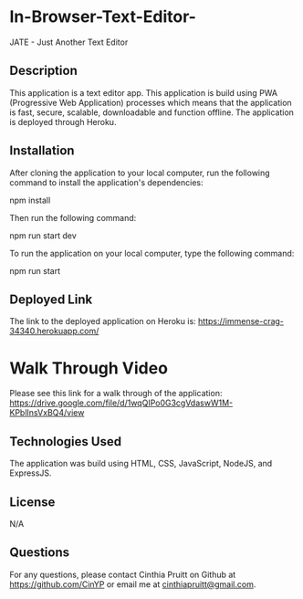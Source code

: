 # In-Browser-Text-Editor-
JATE - Just Another Text Editor

## Description

This application is a text editor app. This application is build using PWA (Progressive Web Application) processes which means that the application is fast, secure, scalable, downloadable and function offline. The application is deployed through Heroku. 


## Installation

After cloning the application to your local computer, run the following command to install the application's dependencies:

npm install 

Then run the following command:

npm run start dev


To run the application on your local computer, type the following command:

npm run start 

## Deployed Link 

The link to the deployed application on Heroku is: https://immense-crag-34340.herokuapp.com/

# Walk Through Video 

Please see this link for a walk through of the application: https://drive.google.com/file/d/1wqQIPo0G3cgVdaswW1M-KPblInsVxBQ4/view 

## Technologies Used 

The application was build using HTML, CSS, JavaScript, NodeJS, and ExpressJS. 

## License

N/A

## Questions 
For any questions, please contact Cinthia Pruitt on Github at https://github.com/CinYP or email me at cinthiapruitt@gmail.com. 
